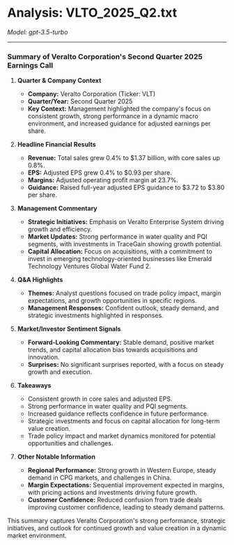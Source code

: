 # Analysis: VLTO_2025_Q2.txt

*Model: gpt-3.5-turbo*

---

### Summary of Veralto Corporation's Second Quarter 2025 Earnings Call

1. **Quarter & Company Context**
   - **Company:** Veralto Corporation (Ticker: VLT)
   - **Quarter/Year:** Second Quarter 2025
   - **Key Context:** Management highlighted the company's focus on consistent growth, strong performance in a dynamic macro environment, and increased guidance for adjusted earnings per share.

2. **Headline Financial Results**
   - **Revenue:** Total sales grew 0.4% to $1.37 billion, with core sales up 0.8%.
   - **EPS:** Adjusted EPS grew 0.4% to $0.93 per share.
   - **Margins:** Adjusted operating profit margin at 23.7%.
   - **Guidance:** Raised full-year adjusted EPS guidance to $3.72 to $3.80 per share.

3. **Management Commentary**
   - **Strategic Initiatives:** Emphasis on Veralto Enterprise System driving growth and efficiency.
   - **Market Updates:** Strong performance in water quality and PQI segments, with investments in TraceGain showing growth potential.
   - **Capital Allocation:** Focus on acquisitions, with a commitment to invest in emerging technology-oriented businesses like Emerald Technology Ventures Global Water Fund 2.

4. **Q&A Highlights**
   - **Themes:** Analyst questions focused on trade policy impact, margin expectations, and growth opportunities in specific regions.
   - **Management Responses:** Confident outlook, steady demand, and strategic investments highlighted in responses.

5. **Market/Investor Sentiment Signals**
   - **Forward-Looking Commentary:** Stable demand, positive market trends, and capital allocation bias towards acquisitions and innovation.
   - **Surprises:** No significant surprises reported, with a focus on steady growth and execution.

6. **Takeaways**
   - Consistent growth in core sales and adjusted EPS.
   - Strong performance in water quality and PQI segments.
   - Increased guidance reflects confidence in future performance.
   - Strategic investments and focus on capital allocation for long-term value creation.
   - Trade policy impact and market dynamics monitored for potential opportunities and challenges.

7. **Other Notable Information**
   - **Regional Performance:** Strong growth in Western Europe, steady demand in CPG markets, and challenges in China.
   - **Margin Expectations:** Sequential improvement expected in margins, with pricing actions and investments driving future growth.
   - **Customer Confidence:** Reduced confusion from trade deals improving customer confidence, leading to steady demand patterns.

This summary captures Veralto Corporation's strong performance, strategic initiatives, and outlook for continued growth and value creation in a dynamic market environment.